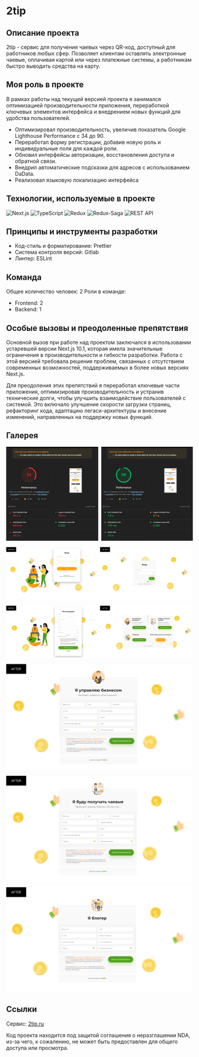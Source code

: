 # 2tip

## Описание проекта

2tip - сервис для получения чаевых через QR-код, доступный для работников любых сфер. Позволяет клиентам оставлять электронные чаевые, оплачивая картой или через платежные системы, а работникам быстро выводить средства на карту.

## Моя роль в проекте

В рамках работы над текущей версией проекта я занимался оптимизацией производительности приложения, переработкой ключевых элементов интерфейса и внедрением новых функций для удобства пользователей.

- Оптимизировал производительность, увеличив показатель Google Lighthouse Performance с 34 до 90.
- Переработал форму регистрации, добавив новую роль и индивидуальные поля для каждой роли.
- Обновил интерфейсы авторизации, восстановления доступа и обратной связи.
- Внедрил автоматические подсказки для адресов с использованием DaData.
- Реализовал языковую локализацию интерфейса

## Технологии, используемые в проекте

![Next.js](https://img.shields.io/badge/-Next.js-000000?logo=next.js&logoColor=white&style=flat-square) ![TypeScript](https://img.shields.io/badge/-TypeScript-3178C6?logo=typescript&logoColor=white&style=flat-square) ![Redux](https://img.shields.io/badge/-Redux-764ABC?logo=redux&logoColor=white&style=flat-square) ![Redux-Saga](https://img.shields.io/badge/-Redux--Saga-999999?logo=redux-saga&logoColor=white&style=flat-square) ![REST API](https://img.shields.io/badge/-REST%20API-FF6C37?style=flat-square)

## Принципы и инструменты разработки

- Код-стиль и форматирование: Prettier
- Система контроля версий: Gitlab
- Линтер: ESLint

## Команда

Общее количество человек: 2
Роли в команде:

- Frontend: 2
- Backend: 1

## Особые вызовы и преодоленные препятствия

Основной вызов при работе над проектом заключался в использовании устаревшей версии Next.js 10.1, которая имела значительные ограничения в производительности и гибкости разработки. Работа с этой версией требовала решения проблем, связанных с отсутствием современных возможностей, поддерживаемых в более новых версиях Next.js.

Для преодоления этих препятствий я переработал ключевые части приложения, оптимизировав производительность и устранив технические долги, чтобы улучшить взаимодействие пользователей с системой. Это включало улучшение скорости загрузки страниц, рефакторинг кода, адаптацию легаси-архитектуры и внесение изменений, направленных на поддержку новых функций.

## Галерея

![2tip light house](./2tip-lh.png)

![2tip form 1](./2tip-form-1.png)

![2tip form 2](./2tip-form-2.png)

![2tip form 3](./2tip-form-3.png)

![2tip form 4](./2tip-form-4.png)

![2tip form 5](./2tip-form-5.png)

## Ссылки

Сервис: [2tip.ru](https://2tip.ru/)

Код проекта находится под защитой соглашения о неразглашении NDA, из-за чего, к сожалению, не может быть предоставлен для общего доступа или просмотра.
